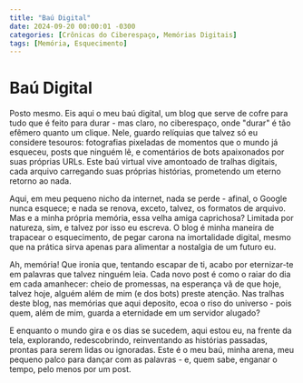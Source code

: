 ```yaml
---
title: "Baú Digital"
date: 2024-09-20 00:00:01 -0300
categories: [Crônicas do Ciberespaço, Memórias Digitais]
tags: [Memória, Esquecimento]
---
```


# Baú Digital

Posto mesmo. Eis aqui o meu baú digital, um blog que serve de cofre para tudo que é feito para durar - mas claro, no ciberespaço, onde "durar" é tão efêmero quanto um clique. Nele, guardo relíquias que talvez só eu considere tesouros: fotografias pixeladas de momentos que o mundo já esqueceu, posts que ninguém lê, e comentários de bots apaixonados por suas próprias URLs. Este baú virtual vive amontoado de tralhas digitais, cada arquivo carregando suas próprias histórias, prometendo um eterno retorno ao nada.

Aqui, em meu pequeno nicho da internet, nada se perde - afinal, o Google nunca esquece; e nada se renova, exceto, talvez, os formatos de arquivo. Mas e a minha própria memória, essa velha amiga caprichosa? Limitada por natureza, sim, e talvez por isso eu escreva. O blog é minha maneira de trapacear o esquecimento, de pegar carona na imortalidade digital, mesmo que na prática sirva apenas para alimentar a nostalgia de um futuro eu.

Ah, memória! Que ironia que, tentando escapar de ti, acabo por eternizar-te em palavras que talvez ninguém leia. Cada novo post é como o raiar do dia em cada amanhecer: cheio de promessas, na esperança vã de que hoje, talvez hoje, alguém além de mim (e dos bots) preste atenção. Nas tralhas deste blog, nas memórias que aqui deposito, ecoa o riso do universo - pois quem, além de mim, guarda a eternidade em um servidor alugado?

E enquanto o mundo gira e os dias se sucedem, aqui estou eu, na frente da tela, explorando, redescobrindo, reinventando as histórias passadas, prontas para serem lidas ou ignoradas. Este é o meu baú, minha arena, meu pequeno palco para dançar com as palavras - e, quem sabe, enganar o tempo, pelo menos por um post.
